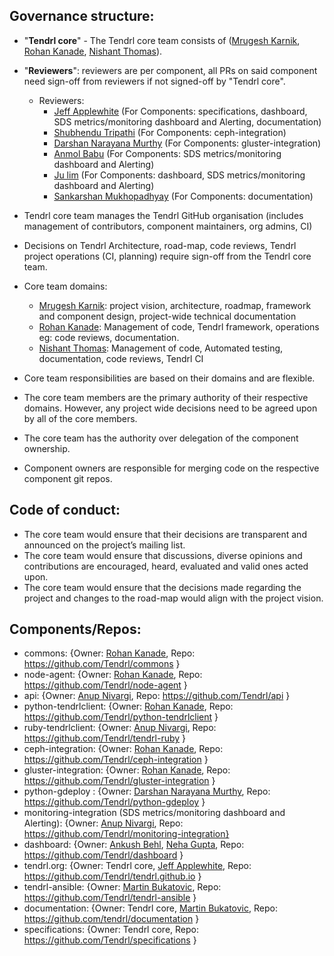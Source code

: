 ## Governance structure:
* "**Tendrl core**" - The Tendrl core team consists of ([Mrugesh Karnik](https://github.com/brainfunked), [Rohan Kanade](https://github.com/r0h4n), [Nishant Thomas](https://github.com/nthomas-redhat)).
* "**Reviewers**": reviewers are per component, all PRs on said component need sign-off from reviewers if not signed-off by "Tendrl core".
   * Reviewers:
       * [Jeff Applewhite](https://github.com/japplewhite) (For Components: specifications, dashboard, SDS metrics/monitoring dashboard and Alerting, documentation)
       * [Shubhendu Tripathi](https://github.com/shtripat) (For Components: ceph-integration)
       * [Darshan Narayana Murthy](https://github.com/nnDarshan) (For Components: gluster-integration)
       * [Anmol Babu](https://github.com/anmolbabu) (For Components: SDS metrics/monitoring dashboard and Alerting)
       * [Ju lim](https://github.com/julienlim) (For Components: dashboard, SDS metrics/monitoring dashboard and Alerting)
       * [Sankarshan Mukhopadhyay](https://github.com/sankarshanmukhopadhyay) (For Components: documentation)

* Tendrl core team manages the Tendrl GitHub organisation (includes management of contributors, component maintainers, org admins, CI)
* Decisions on Tendrl Architecture, road-map, code reviews, Tendrl project operations (CI, planning) require sign-off from the Tendrl core team.
* Core team domains:
   * [Mrugesh Karnik](https://github.com/brainfunked): project vision, architecture, roadmap, framework and component design, project-wide technical documentation
   * [Rohan Kanade](https://github.com/r0h4n): Management of code, Tendrl framework, operations eg: code reviews, documentation.
   * [Nishant Thomas](https://github.com/nthomas-redhat): Management of code, Automated testing, documentation, code reviews, Tendrl CI
* Core team responsibilities are based on their domains and are flexible.
* The core team members are the primary authority of their respective domains. However, any project wide decisions need to be agreed upon by all of the core members.
* The core team has the authority over delegation of the component ownership.
* Component owners are responsible for merging code on the respective component git repos.

## Code of conduct:
* The core team would ensure that their decisions are transparent and announced on the project’s mailing list.
* The core team would ensure that discussions, diverse opinions and contributions are encouraged, heard, evaluated and valid ones acted upon.
* The core team would ensure that the decisions made regarding the project and changes to the road-map would align with the project vision.

## Components/Repos:
* commons: {Owner: [Rohan Kanade](https://github.com/r0h4n), Repo: https://github.com/Tendrl/commons }
* node-agent: {Owner: [Rohan Kanade](https://github.com/r0h4n), Repo: https://github.com/Tendrl/node-agent }
* api: {Owner: [Anup Nivargi](https://github.com/anivargi), Repo: https://github.com/Tendrl/api }
* python-tendrlclient: {Owner: [Rohan Kanade](https://github.com/r0h4n), Repo: https://github.com/Tendrl/python-tendrlclient }
* ruby-tendrlclient: {Owner: [Anup Nivargi](https://github.com/anivargi), Repo: https://github.com/Tendrl/tendrl-ruby }
* ceph-integration: {Owner: [Rohan Kanade](https://github.com/r0h4n), Repo: https://github.com/Tendrl/ceph-integration }
* gluster-integration: {Owner: [Rohan Kanade](https://github.com/r0h4n), Repo: https://github.com/Tendrl/gluster-integration }
* python-gdeploy : {Owner: [Darshan Narayana Murthy](https://github.com/nnDarshan), Repo: https://github.com/Tendrl/python-gdeploy }
* monitoring-integration (SDS metrics/monitoring dashboard and Alerting): {Owner: [Anup Nivargi](https://github.com/anivargi), Repo: https://github.com/Tendrl/monitoring-integration}
* dashboard: {Owner: [Ankush Behl](https://github.com/cloudbehl), [Neha Gupta](https://github.com/gnehapk), Repo: https://github.com/Tendrl/dashboard }
* tendrl.org: {Owner: Tendrl core, [Jeff Applewhite](https://github.com/japplewhite), Repo: https://github.com/Tendrl/tendrl.github.io }
* tendrl-ansible: {Owner: [Martin Bukatovic](https://github.com/mbukatov), Repo: https://github.com/Tendrl/tendrl-ansible }
* documentation: {Owner: Tendrl core, [Martin Bukatovic](https://github.com/mbukatov), Repo: https://github.com/tendrl/documentation }
* specifications: {Owner: Tendrl core, Repo: https://github.com/Tendrl/specifications }